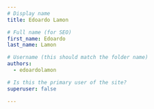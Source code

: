 ```yaml
---
# Display name
title: Edoardo Lamon

# Full name (for SEO)
first_name: Edoardo 
last_name: Lamon

# Username (this should match the folder name)
authors:
  - edoardolamon

# Is this the primary user of the site?
superuser: false

---
```



